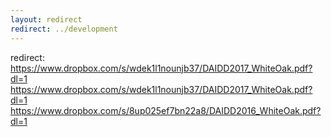 ```yaml
---
layout: redirect
redirect: ../development
---
```


redirect: https://www.dropbox.com/s/wdek1l1nounjb37/DAIDD2017_WhiteOak.pdf?dl=1
https://www.dropbox.com/s/wdek1l1nounjb37/DAIDD2017_WhiteOak.pdf?dl=1
https://www.dropbox.com/s/8up025ef7bn22a8/DAIDD2016_WhiteOak.pdf?dl=1
